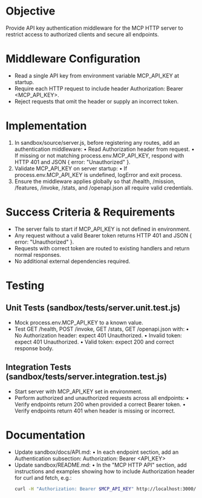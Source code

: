 # Objective
Provide API key authentication middleware for the MCP HTTP server to restrict access to authorized clients and secure all endpoints.

# Middleware Configuration

- Read a single API key from environment variable MCP_API_KEY at startup.
- Require each HTTP request to include header Authorization: Bearer <MCP_API_KEY>.
- Reject requests that omit the header or supply an incorrect token.

# Implementation

1. In sandbox/source/server.js, before registering any routes, add an authentication middleware:
   • Read Authorization header from request.
   • If missing or not matching process.env.MCP_API_KEY, respond with HTTP 401 and JSON { error: "Unauthorized" }.
2. Validate MCP_API_KEY on server startup:
   • If process.env.MCP_API_KEY is undefined, logError and exit process.
3. Ensure the middleware applies globally so that /health, /mission, /features, /invoke, /stats, and /openapi.json all require valid credentials.

# Success Criteria & Requirements

- The server fails to start if MCP_API_KEY is not defined in environment.
- Any request without a valid Bearer token returns HTTP 401 and JSON { error: "Unauthorized" }.
- Requests with correct token are routed to existing handlers and return normal responses.
- No additional external dependencies required.

# Testing

## Unit Tests (sandbox/tests/server.unit.test.js)
- Mock process.env.MCP_API_KEY to a known value.
- Test GET /health, POST /invoke, GET /stats, GET /openapi.json with:
  • No Authorization header: expect 401 Unauthorized.
  • Invalid token: expect 401 Unauthorized.
  • Valid token: expect 200 and correct response body.

## Integration Tests (sandbox/tests/server.integration.test.js)
- Start server with MCP_API_KEY set in environment.
- Perform authorized and unauthorized requests across all endpoints:
  • Verify endpoints return 200 when provided a correct Bearer token.
  • Verify endpoints return 401 when header is missing or incorrect.

# Documentation

- Update sandbox/docs/API.md:
  • In each endpoint section, add an Authentication subsection:
    Authorization: Bearer <API_KEY>
- Update sandbox/README.md:
  • In the "MCP HTTP API" section, add instructions and examples showing how to include Authorization header for curl and fetch, e.g.:
    ```bash
    curl -H "Authorization: Bearer $MCP_API_KEY" http://localhost:3000/health
    ```